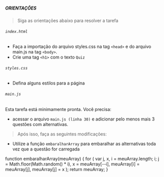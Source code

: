 ##### ORIENTAÇÔES
> Siga as orientações abaixo para resolver a tarefa

###### `index.html`
 - Faça a importação do arquivo styles.css na tag `<head>` e do arquivo main.js na tag `<body>`.
 - Crie uma tag `<h1>` com o texto `Quiz`

###### `styles.css`
 - Defina alguns estilos para a página
 
###### `main.js`

Esta tarefa está minimamente pronta. Você precisa:
* acessar o arquivo `main.js (linha 30)` e adicionar pelo menos mais 3 questões com alternativas.
>Após isso, faça as seguintes modificações:
* Utilize a função `embaralharArray` para embaralhar as alternativas toda vez que a questão for carregada



function embaralharArray(meuArray) {
  for (
    var j, x, i = meuArray.length;
    i;
    j = Math.floor(Math.random() * i),
      x = meuArray[--i],
      meuArray[i] = meuArray[j],
      meuArray[j] = x
  );
  return meuArray;
}
